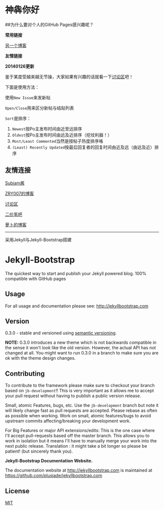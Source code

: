 # 神犇你好

##为什么要对个人的GitHub Pages感兴趣呢？

**常用链接**

[另一个博客](http://eejjqq.com/)

**友情链接**

**20140126更新**

鉴于某度受越来越无节操，大家如果有兴趣的话就看一下[讨论区](http://url.eejjqq.com/u/bar)吧！

下面是使用方法：

使用`New Issue`来发新帖

`Open/Close`用来区分新帖与结贴列表

`Sort`是排序：

1. `Newest`按Po主发布时间由近至远排序
2. `Oldest`按Po主发布时间由远及近排序（挖坟利器！）
3. `Most/Least Commented`当然是按帖子热度排序咯
4. `(Least) Recently Updated`按最后回复者的回复时间由近及远（由远及近）排序
    
## 友情连接

[Subjam酱](http://hi.baidu.com/rxpaxuhnkpfilsr)

[ZRY007的博客](http://www.swzry.com/)

[讨论区](http://url.eejjqq.com/u/bar)

[二价氢吧](http://tieba.baidu.com/f?kw=%B6%FE%BC%DB%C7%E2)

[萝卜的博客](http://www.pauby89.com/)



---

采用Jekyll与Jekyll-Bootstrap搭建

# Jekyll-Bootstrap

The quickest way to start and publish your Jekyll powered blog. 100% compatible with GitHub pages

## Usage

For all usage and documentation please see: <http://jekyllbootstrap.com>

## Version

0.3.0 - stable and versioned using [semantic versioning](http://semver.org/).

**NOTE:** 0.3.0 introduces a new theme which is not backwards compatible in the sense it won't _look_ like the old version.
However, the actual API has not changed at all.
You might want to run 0.3.0 in a branch to make sure you are ok with the theme design changes.

## Contributing


To contribute to the framework please make sure to checkout your branch based on `jb-development`!!
This is very important as it allows me to accept your pull request without having to publish a public version release.

Small, atomic Features, bugs, etc.
Use the `jb-development` branch but note it will likely change fast as pull requests are accepted.
Please rebase as often as possible when working.
Work on small, atomic features/bugs to avoid upstream commits affecting/breaking your development work.

For Big Features or major API extensions/edits:
This is the one case where I'll accept pull-requests based off the master branch.
This allows you to work in isolation but it means I'll have to manually merge your work into the next public release.
Translation : it might take a bit longer so please be patient! (but sincerely thank you).

**Jekyll-Bootstrap Documentation Website.**

The documentation website at <http://jekyllbootstrap.com> is maintained at https://github.com/plusjade/jekyllbootstrap.com


## License

[MIT](http://opensource.org/licenses/MIT)
